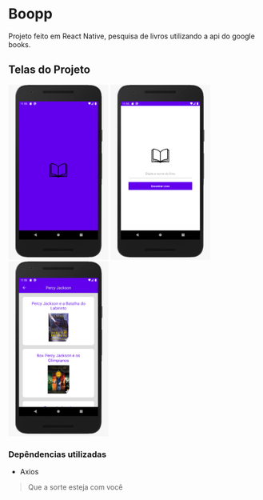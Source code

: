 # Boopp

Projeto feito em React Native, pesquisa de livros utilizando a api do google books.

## Telas do Projeto

<img src="https://github.com/Daniels887/Boopp/blob/master/Splash.jpeg" alt="Splash" width="200" height="350" /> <img src="https://github.com/Daniels887/Boopp/blob/master/Home.jpeg" alt="Home" width="200" height="350"/> <img src="https://github.com/Daniels887/Boopp/blob/master/Books.jpeg" alt="Books" width="200" height="350"/>

### Depêndencias utilizadas
* Axios

> Que a sorte esteja com você

